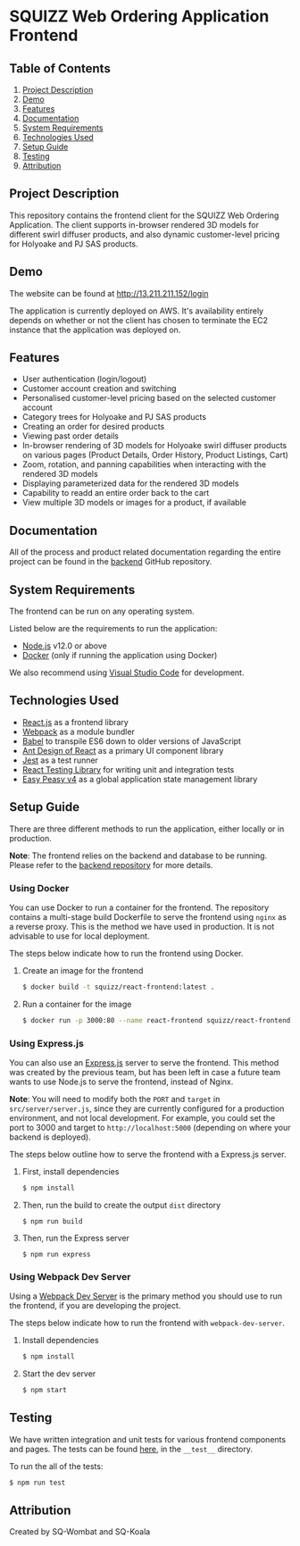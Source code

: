 # SQUIZZ Web Ordering Application Frontend

## Table of Contents
1. [Project Description](##Project-Description)
2. [Demo](##Demo)
3. [Features](##Features)
4. [Documentation](##Documentation)
5. [System Requirements](##System-Requirements)
6. [Technologies Used](##Technologies-Used)
7. [Setup Guide](##Setup-Guide)
8. [Testing](##Testing)
9. [Attribution](##Attribution)


## Project Description
This repository contains the frontend client for the SQUIZZ Web Ordering Application. The client supports in-browser rendered 3D models for different swirl diffuser products, and also dynamic customer-level pricing for Holyoake and PJ SAS products.


## Demo
The website can be found at http://13.211.211.152/login

The application is currently deployed on AWS. It's availability entirely depends on whether or not the client has chosen to terminate the EC2 instance that the application was deployed on.


## Features
* User authentication (login/logout)
* Customer account creation and switching
* Personalised customer-level pricing based on the selected customer account
* Category trees for Holyoake and PJ SAS products
* Creating an order for desired products
* Viewing past order details
* In-browser rendering of 3D models for Holyoake swirl diffuser products on various pages (Product Details, Order History, Product Listings, Cart) 
* Zoom, rotation, and panning capabilities when interacting with the rendered 3D models
* Displaying parameterized data for the rendered 3D models
* Capability to readd an entire order back to the cart
* View multiple 3D models or images for a product, if available


## Documentation
All of the process and product related documentation regarding the entire project can be found in the [backend](https://github.com/ansabkhaliq/backend) GitHub repository.

## System Requirements
The frontend can be run on any operating system. 

Listed below are the requirements to run the application:
* [Node.js](https://nodejs.org/en/) v12.0 or above
* [Docker](https://docs.docker.com/get-docker/) (only if running the application using Docker)

We also recommend using [Visual Studio Code](https://code.visualstudio.com/download) for development.

## Technologies Used
* [React.js](https://reactjs.org/) as a frontend library
* [Webpack](https://webpack.js.org/) as a module bundler
* [Babel](https://babeljs.io/) to transpile ES6 down to older versions of JavaScript
* [Ant Design of React](https://ant.design/docs/react/introduce) as a primary UI component library
* [Jest](https://jestjs.io/) as a test runner
* [React Testing Library](https://testing-library.com/docs/react-testing-library/intro/) for writing unit and integration tests
* [Easy Peasy v4](https://easy-peasy.now.sh/) as a global application state management library


## Setup Guide
There are three different methods to run the application, either locally or in production.

**Note**: The frontend relies on the backend and database to be running. Please refer to the [backend repository](https://github.com/ansabkhaliq/backend) for more details.

### Using Docker
You can use Docker to run a container for the frontend. The repository contains a multi-stage build Dockerfile to serve the frontend using `nginx` as a reverse proxy. This is the method we have used in production. It is not advisable to use for local deployment.

The steps below indicate how to run the frontend using Docker.

1. Create an image for the frontend
    ```bash
    $ docker build -t squizz/react-frontend:latest .
    ```

2. Run a container for the image
    ```bash
    $ docker run -p 3000:80 --name react-frontend squizz/react-frontend:latest
    ```

### Using Express.js
You can also use an [Express.js](https://expressjs.com/) server to serve the frontend. This method was created by the previous team, but has been left in case a future team wants to use Node.js to serve the frontend, instead of Nginx.

**Note**: You will need to modify both the `PORT` and `target` in `src/server/server.js`, since they are currently configured for a production environment, and not local development. For example, you could set the port to 3000 and target to `http://localhost:5000` (depending on where your backend is deployed).

The steps below outline how to serve the frontend with a Express.js server.
1. First, install dependencies
    ```bash
    $ npm install
    ```

2. Then, run the build to create the output `dist` directory
    ```
    $ npm run build
    ```

3. Then, run the Express server
    ```
    $ npm run express
    ```

### Using Webpack Dev Server
Using a [Webpack Dev Server](https://webpack.js.org/configuration/dev-server/) is the primary method you should use to run the frontend, if you are developing the project.

The steps below indicate how to run the frontend with `webpack-dev-server`.

1. Install dependencies
    ```bash
    $ npm install
    ```

2. Start the dev server
    ```bash
    $ npm start
    ```

## Testing
We have written integration and unit tests for various frontend components and pages. The tests can be found [here](./__test__/), in the `__test__` directory.

To run the all of the tests:
```bash
$ npm run test
```

## Attribution
Created by SQ-Wombat and SQ-Koala
